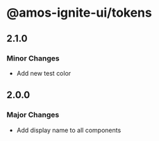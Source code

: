 # @amos-ignite-ui/tokens

## 2.1.0

### Minor Changes

- Add new test color

## 2.0.0

### Major Changes

- Add display name to all components
